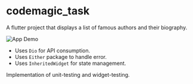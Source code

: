 # codemagic_task

A flutter project that displays a list of famous authors and their biography.

![App Demo](https://github.com/JasperEssien2/codemagic_task/blob/master/display/author_app_demo.gif)

- Uses `Dio` for API consumption.
- Uses `Either` package to handle error.
- Uses `InheritedWidget` for state management.

Implementation of unit-testing and widget-testing.

